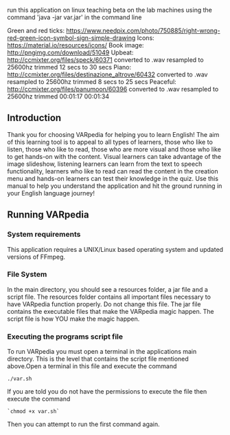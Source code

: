 run this application on linux teaching beta on the lab machines
using the command 'java -jar var.jar' in the command line

Green and red ticks: https://www.needpix.com/photo/750885/right-wrong-red-green-icon-symbol-sign-simple-drawing
Icons: https://material.io/resources/icons/
Book image: http://pngimg.com/download/51049
Upbeat: http://ccmixter.org/files/speck/60371 converted to .wav resampled to 25600hz trimmed 12 secs to 30 secs
Piano: http://ccmixter.org/files/destinazione_altrove/60432 converted to .wav resampled to 25600hz trimmed 8 secs to 25 secs
Peaceful: http://ccmixter.org/files/panumoon/60396 converted to .wav resampled to 25600hz trimmed 00:01:17  00:01:34

## Introduction
Thank you for choosing VARpedia for helping you to learn English! The aim of this learning tool is to appeal to all types of learners, those who like to listen, those who like to read, those who are more visual and those who like to get hands-on with the content. 
Visual learners can take advantage of the image slideshow, listening learners can learn from the text to speech functionality, learners who like to read can read the content in the creation menu and hands-on learners can test their knowledge in the quiz.
Use this manual to help you understand the application and hit the ground running in your English language journey!
## Running VARpedia
### System requirements
This application requires a UNIX/Linux based operating system and updated versions of FFmpeg.
### File System
In the main directory, you should see a resources folder, a jar file and a script file. The resources folder contains all important files necessary to have VARpedia function properly. Do not change this file.
The jar file contains the executable files that make the VARpedia magic happen. The script file is how YOU make the magic happen.
### Executing the programs script file
To run VARpedia you must open a terminal in the applications main directory. This is the level that contains the script file mentioned above.Open a terminal in this file and execute the command 

`./var.sh`

If you are told you do not have the permissions to execute the file then execute the command

	`chmod +x var.sh`
	
Then you can attempt to run the first command again.

